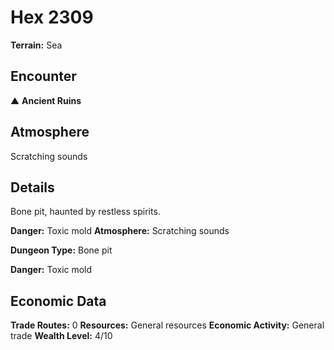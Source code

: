 # Hex 2309

**Terrain:** Sea

## Encounter
▲ **Ancient Ruins**

## Atmosphere
Scratching sounds

## Details
Bone pit, haunted by restless spirits.

**Danger:** Toxic mold
**Atmosphere:** Scratching sounds



**Dungeon Type:** Bone pit

**Danger:** Toxic mold

## Economic Data
**Trade Routes:** 0
**Resources:** General resources
**Economic Activity:** General trade
**Wealth Level:** 4/10
